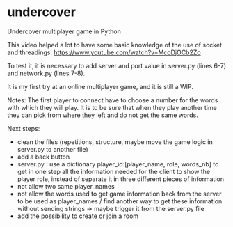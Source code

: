 # undercover
Undercover multiplayer game in Python

This video helped a lot to have some basic knowledge of the use of socket and threadings:
https://www.youtube.com/watch?v=McoDjOCb2Zo

To test it, it is necessary to add server and port value in server.py (lines 6-7) and network.py (lines 7-8).

It is my first try at an online multiplayer game, and it is still a WIP.

Notes:
The first player to connect have to choose a number for the words with which they will play. It is to be sure that when they play another time they can pick from where they left and do not get the same words.

Next steps:
- clean the files (repetitions, structure, maybe move the game logic in server.py to another file)
- add a back button
- server.py : use a dictionary player_id:[player_name, role, words_nb] to get in one step all the information needed for the client to show the player role, instead of separate it in three different pieces of information
- not allow two same player_names
- not allow the words used to get game information back from the server to be used as player_names / find another way to get these information without sending strings -> maybe trigger it from the server.py file
- add the possibility to create or join a room
